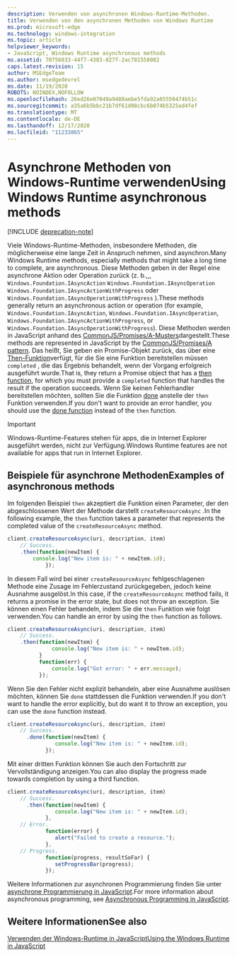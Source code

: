 ```yaml
---
description: Verwenden von asynchronen Windows-Runtime-Methoden.
title: Verwenden von den asynchronen Methoden von Windows Runtime
ms.prod: microsoft-edge
ms.technology: windows-integration
ms.topic: article
helpviewer_keywords:
- JavaScript, Windows Runtime asynchronous methods
ms.assetid: 70756833-44f7-4383-827f-2ac781558082
caps.latest.revision: 15
author: MSEdgeTeam
ms.author: msedgedevrel
ms.date: 11/19/2020
ROBOTS: NOINDEX,NOFOLLOW
ms.openlocfilehash: 26ed26e07049a9488aebe5fda92a65550474b51c
ms.sourcegitcommit: a35a6b5bbc21b7df61d08cbc6b074b5325ad4fef
ms.translationtype: MT
ms.contentlocale: de-DE
ms.lasthandoff: 12/17/2020
ms.locfileid: "11233865"
---
```

# <span data-ttu-id="1160a-103">Asynchrone Methoden von Windows-Runtime verwenden</span><span class="sxs-lookup"><span data-stu-id="1160a-103">Using Windows Runtime asynchronous methods</span></span>  

[!INCLUDE [deprecation-note](../includes/legacy-edge-note.md)]  

<span data-ttu-id="1160a-104">Viele Windows-Runtime-Methoden, insbesondere Methoden, die möglicherweise eine lange Zeit in Anspruch nehmen, sind asynchron.</span><span class="sxs-lookup"><span data-stu-id="1160a-104">Many Windows Runtime methods, especially methods that might take a long time to complete, are asynchronous.</span></span>  <span data-ttu-id="1160a-105">Diese Methoden geben in der Regel eine asynchrone Aktion oder Operation zurück (z. b.,,, `Windows.Foundation.IAsyncAction` `Windows.Foundation.IAsyncOperation` `Windows.Foundation.IAsyncActionWithProgress` oder `Windows.Foundation.IAsyncOperationWithProgress` \).</span><span class="sxs-lookup"><span data-stu-id="1160a-105">These methods generally return an asynchronous action or operation \(for example, `Windows.Foundation.IAsyncAction`, `Windows.Foundation.IAsyncOperation`, `Windows.Foundation.IAsyncActionWithProgress`, or `Windows.Foundation.IAsyncOperationWithProgress`\).</span></span>  <span data-ttu-id="1160a-106">Diese Methoden werden in JavaScript anhand des [CommonJS/Promises/A-Musters][CommonjsWikiPromises]dargestellt.</span><span class="sxs-lookup"><span data-stu-id="1160a-106">These methods are represented in JavaScript by the [CommonJS/Promises/A pattern][CommonjsWikiPromises].</span></span>  <span data-ttu-id="1160a-107">Das heißt, Sie geben ein Promise-Objekt zurück, das über eine [Then-Funktion][PreviousVersionsWindowsAppsBr229728]verfügt, für die Sie eine Funktion bereitstellen müssen `completed` , die das Ergebnis behandelt, wenn der Vorgang erfolgreich ausgeführt wurde.</span><span class="sxs-lookup"><span data-stu-id="1160a-107">That is, they return a Promise object that has a [then function][PreviousVersionsWindowsAppsBr229728], for which you must provide a `completed` function that handles the result if the operation succeeds.</span></span>  <span data-ttu-id="1160a-108">Wenn Sie keinen Fehlerhandler bereitstellen möchten, sollten Sie die Funktion [done][PreviousVersionsWindowsAppsHr701079] anstelle der `then` Funktion verwenden.</span><span class="sxs-lookup"><span data-stu-id="1160a-108">If you don't want to provide an error handler, you should use the [done function][PreviousVersionsWindowsAppsHr701079] instead of the `then` function.</span></span>  

> [!IMPORTANT]
> <span data-ttu-id="1160a-109">Windows-Runtime-Features stehen für apps, die in Internet Explorer ausgeführt werden, nicht zur Verfügung.</span><span class="sxs-lookup"><span data-stu-id="1160a-109">Windows Runtime features are not available for apps that run in Internet Explorer.</span></span>  

## <span data-ttu-id="1160a-110">Beispiele für asynchrone Methoden</span><span class="sxs-lookup"><span data-stu-id="1160a-110">Examples of asynchronous methods</span></span>  

<span data-ttu-id="1160a-111">Im folgenden Beispiel `then` akzeptiert die Funktion einen Parameter, der den abgeschlossenen Wert der Methode darstellt `createResourceAsync` .</span><span class="sxs-lookup"><span data-stu-id="1160a-111">In the following example, the `then` function takes a parameter that represents the completed value of the `createResourceAsync` method.</span></span>  

```javascript
client.createResourceAsync(uri, description, item)
    // Success.
    .then(function(newItem) {
        console.log("New item is: " + newItem.id);
            });
```  

<span data-ttu-id="1160a-112">In diesem Fall wird bei einer `createResourceAsync` fehlgeschlagenen Methode eine Zusage im Fehlerzustand zurückgegeben, jedoch keine Ausnahme ausgelöst.</span><span class="sxs-lookup"><span data-stu-id="1160a-112">In this case, if the `createResourceAsync` method fails, it returns a promise in the error state, but does not throw an exception.</span></span>  <span data-ttu-id="1160a-113">Sie können einen Fehler behandeln, indem Sie die `then` Funktion wie folgt verwenden.</span><span class="sxs-lookup"><span data-stu-id="1160a-113">You can handle an error by using the `then` function as follows.</span></span>  

```javascript
client.createResourceAsync(uri, description, item)
    // Success.
    .then(function(newItem) {
              console.log("New item is: " + newItem.id);
          }
          function(err) {
              console.log("Got error: " + err.message);
          });
```  

<span data-ttu-id="1160a-114">Wenn Sie den Fehler nicht explizit behandeln, aber eine Ausnahme auslösen möchten, können Sie `done` stattdessen die Funktion verwenden.</span><span class="sxs-lookup"><span data-stu-id="1160a-114">If you don't want to handle the error explicitly, but do want it to throw an exception, you can use the `done` function instead.</span></span>  

```javascript
client.createResourceAsync(uri, description, item)
    // Success.
      .done(function(newItem) {
               console.log("New item is: " + newItem.id);
            });
```  

<span data-ttu-id="1160a-115">Mit einer dritten Funktion können Sie auch den Fortschritt zur Vervollständigung anzeigen.</span><span class="sxs-lookup"><span data-stu-id="1160a-115">You can also display the progress made towards completion by using a third function.</span></span>  

```javascript
client.createResourceAsync(uri, description, item)
    // Success.
      .then(function(newItem) {
               console.log("New item is: " + newItem.id);
            },
    // Error.
            function(error) {
               alert("Failed to create a resource.");
            },
    // Progress.
            function(progress, resultSoFar) {
               setProgressBar(progress);
            });
```  

<span data-ttu-id="1160a-116">Weitere Informationen zur asynchronen Programmierung finden Sie unter [asynchrone Programmierung in JavaScript][PreviousVersionsWindowsAppsHh700330].</span><span class="sxs-lookup"><span data-stu-id="1160a-116">For more information about asynchronous programming, see [Asynchronous Programming in JavaScript][PreviousVersionsWindowsAppsHh700330].</span></span>  

## <span data-ttu-id="1160a-117">Weitere Informationen</span><span class="sxs-lookup"><span data-stu-id="1160a-117">See also</span></span>  

[<span data-ttu-id="1160a-118">Verwenden der Windows-Runtime in JavaScript</span><span class="sxs-lookup"><span data-stu-id="1160a-118">Using the Windows Runtime in JavaScript</span></span>][WindowsRuntimeJavascript]  

<!-- links -->  

[WindowsRuntimeJavascript]: ./using-the-windows-runtime-in-javascript.md "Verwenden der Windows-Runtime in JavaScript | Microsoft docs"  

[PreviousVersionsWindowsAppsBr229728]: /previous-versions/windows/apps/br229728(v=win.10) "Promise. then-Methode | Microsoft docs"  
[PreviousVersionsWindowsAppsHh700330]: /previous-versions/windows/apps/hh700330(v=win.10) "Asynchrone Programmierung in JavaScript (HTML) | Microsoft docs"
[PreviousVersionsWindowsAppsHr701079]: /previous-versions/windows/apps/hh701079(v=win.10) "Promise. Done-Methode | Microsoft docs"  

[CommonjsWikiPromises]: http://wiki.commonjs.org/wiki/Promises "Versprechungen | CommonJS spec-wiki"  
